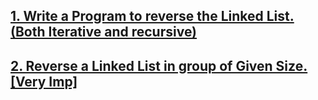 ## [1. Write a Program to reverse the Linked List. (Both Iterative and recursive)](https://github.com/singh7priyanshu/love_babbar_450_solutions/tree/main/linkedList/Write%20a%20Program%20to%20reverse%20the%20Linked%20List.%20(Both%20Iterative%20and%20recursive))<br />
## [2. Reverse a Linked List in group of Given Size. [Very Imp]](https://github.com/singh7priyanshu/love_babbar_450_solutions/tree/main/linkedList/Reverse%20a%20Linked%20List%20in%20group%20of%20Given%20Size.%20%5BVery%20Imp%5D)<br />
